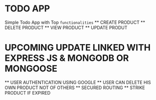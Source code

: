 # TODO APP
Simple Todo App with Top `functionalities`
 ** CREATE PRODUCT
 ** DELETE PRODUCT
 ** VIEW PRODUCT
 ** UPDATE PRODUT

 # UPCOMING UPDATE LINKED WITH EXPRESS JS & MONGODB OR MONGOOSE
 ** USER AUTHENTICATION USING GOOGLE 
 ** USER CAN DELETE HIS OWN PRODUCT NOT OF OTHERS
 ** SECURED ROUTING
 ** STRIKE PRODUCT IF EXPIRED

